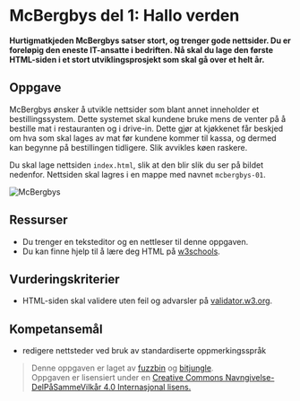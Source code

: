 McBergbys del 1: Hallo verden
=============================
**Hurtigmatkjeden McBergbys satser stort, og trenger gode nettsider. Du er foreløpig den eneste IT-ansatte i bedriften. Nå skal du lage den første HTML-siden i et stort utviklingsprosjekt som skal gå over et helt år.**

Oppgave
-------
McBergbys ønsker å utvikle nettsider som blant annet inneholder et bestillingssystem. Dette systemet skal kundene bruke mens de venter på å bestille mat i restauranten og i drive-in. Dette gjør at kjøkkenet får beskjed om hva som skal lages av mat før kundene kommer til kassa, og dermed kan begynne på bestillingen tidligere. Slik avvikles køen raskere.

Du skal lage nettsiden `index.html`, slik at den blir slik du ser på bildet nedenfor. Nettsiden skal lagres i en mappe med navnet `mcbergbys-01`.

![McBergbys](https://raw.githubusercontent.com/fagstoff/IT1/master/Bilder/mcbergbys-1.jpg)

Ressurser
---------
* Du trenger en teksteditor og en nettleser til denne oppgaven. 
* Du kan finne hjelp til å lære deg HTML på [w3schools](https://www.w3schools.com/html/default.asp).

Vurderingskriterier
-------------------
* HTML-siden skal validere uten feil og advarsler på [validator.w3.org](https://validator.w3.org/). 

Kompetansemål
-------------
* redigere nettsteder ved bruk av standardiserte oppmerkingsspråk

>Denne oppgaven er laget av [fuzzbin](https://github.com/fuzzbin) og [bitjungle](https://github.com/bitjungle).  
>Oppgaven er lisensiert under en
>[Creative Commons Navngivelse-DelPåSammeVilkår 4.0 Internasjonal lisens.
](http://creativecommons.org/licenses/by-sa/4.0/)
